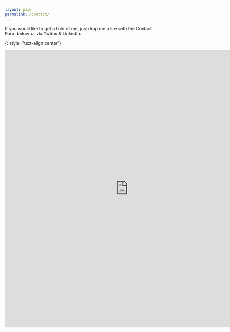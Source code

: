```yaml
---
layout: page
permalink: /contact/
---
```

If you would like to get a hold of me, just drop me a line with the Contact Form below, or via Twitter & LinkedIn.

{: style="text-align:center"}
<iframe src="https://docs.google.com/forms/d/e/1FAIpQLScjLtX7wIK7SfC3fnt54SrVEFGRUVhZwMFDDe0jpHp-YtNoAA/viewform?embedded=true" width="800" height="900" frameborder="0" marginheight="0" marginwidth="0">Loading…</iframe>
